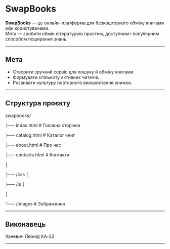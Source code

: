 # SwapBooks

**SwapBooks** — це онлайн-платформа для безкоштовного обміну книгами між користувачами.  
Мета — зробити обмін літературою простим, доступним і популярним способом поширення знань.

---

## Мета
- Створити зручний сервіс для пошуку й обміну книгами.  
- Формувати спільноту активних читачів.  
- Розвивати культуру повторного використання книжок.

---

## Структура проєкту
swapbooks/

├── index.html # Головна сторінка

├── catalog.html # Каталог книг

├── about.html # Про нас

├── contacts.html # Контакти

│

├── /css
│

├── /js
│ 


│

└── /images # Зображення

---

## Виконавець
Ханевич Леонід КА-32

---
